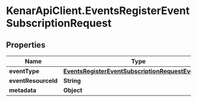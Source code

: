 # KenarApiClient.EventsRegisterEventSubscriptionRequest

## Properties

Name | Type | Description | Notes
------------ | ------------- | ------------- | -------------
**eventType** | [**EventsRegisterEventSubscriptionRequestEventType**](EventsRegisterEventSubscriptionRequestEventType.md) |  | [optional] 
**eventResourceId** | **String** |  | [optional] 
**metadata** | **Object** |  | [optional] 


